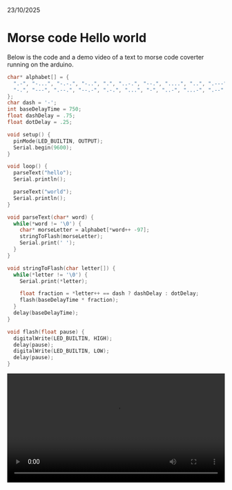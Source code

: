 23/10/2025

# Morse code Hello world

Below is the code and a demo video of a text to morse code coverter running
on the arduino.

```C
char* alphabet[] = {
  ".-", "-...", "-.-.", "-..", ".", "..-.", "--.", "....", "..", ".---", "-.-", ".-..", "--",
  "-.", "---", ".--.", "--.-", ".-.", "...", "-", "..-", "...-", ".--", "-..-", "-.--", "--.."
};
char dash = '-';
int baseDelayTime = 750;
float dashDelay = .75;
float dotDelay = .25;

void setup() {
  pinMode(LED_BUILTIN, OUTPUT);
  Serial.begin(9600);
}

void loop() {
  parseText("hello");
  Serial.println();

  parseText("world");
  Serial.println();
}

void parseText(char* word) {
  while(*word != '\0') {
    char* morseLetter = alphabet[*word++ -97];
    stringToFlash(morseLetter);
    Serial.print(' ');
  }
}

void stringToFlash(char letter[]) {
  while(*letter != '\0') {
    Serial.print(*letter);

    float fraction = *letter++ == dash ? dashDelay : dotDelay;
    flash(baseDelayTime * fraction);
  }
  delay(baseDelayTime);
}

void flash(float pause) {
  digitalWrite(LED_BUILTIN, HIGH);
  delay(pause); 
  digitalWrite(LED_BUILTIN, LOW);
  delay(pause);
}
```

<video width="100%" controls>
    <source src="/Images/Morse_Code_Hello_World.mp4" type="video/mp4">
    Your browser does not support the video tag.
</video>
